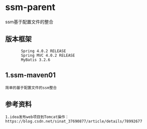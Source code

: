 # ssm-parent
ssm基于配置文件的整合

版本框架
------
           Spring 4.0.2 RELEASE
           Spring MVC 4.0.2 RELEASE
           MyBatis 3.2.6


1.ssm-maven01 
------
    简单的基于配置文件的ssm整合
    
    
参考资料
-----
    1.idea发布web项目到Tomcat操作：https://blog.csdn.net/sinat_37690877/article/details/78992677


